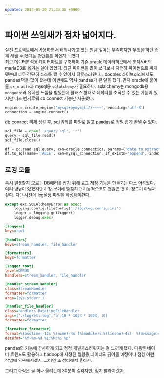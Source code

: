 ```yaml
---
updated: 2018-05-20 21:33:35 +0900
---
```


# 파이썬 쓰임새가 점차 넓어지다.
실전 프로젝트에서 사용하면서 배워나가고 있는 만큼 깊이는 부족하지만 무엇을 하던 쉽게 해낼 수 있다는 것만큼은 확연히 느꼈다.  
최근 데이터분석용 데이터마트를 구축하며 기존 oracle 데이터허브에서 분석서버의 mariaDB로 옮기는 일이 있었다. 최근 파이썬을 많이 쓰다보니 자연히 파이썬으로 짜게 됐는데 너무 간단히 소스를 짤 수 있어서 당황스러웠다...
  docplex 라이브러리에서도 pandas 덕을 많이 봤는데 이번에도 역시 pandas가 큰 일을 했다. 먼저 oracle에 붙어줄 `cx_oracle`과 mysql용 `sqlalchemy`가 필요하다. sqlalchemy는 mongodb용 `mongoose`와 유사한 느낌을 받았는데 클래스 형태로 데이터를 조작할 수 있는 기능이 있지만 다소 번거로워 db connect 기능만 사용했다.
```python
engine = create_engine("mysql+pymysql://~~~~", encoding='utf-8')
connection = engine.connect()
```

db connect 객체 생성 후, sql 쿼리를 파일로 읽고 pandas로 정말 쉽게 끝낼 수 있다.
```python
sql_file = open('./query.sql', 'r')
query = sql_file.read()
sql_file.close()

df = pd.read_sql(query, con=oracle_connection, params={'date_to_extract': Date})
df.to_sql(name='TABLE', con=mysql_connection, if_exists='append', index=False)
```

## 로깅 모듈
혹시 발생할지 모르는 DB에러를 잡기 위해 로그 저장 기능을 만들기는 다소 어려웠다. 여러 방법이 있겠지만 가장 보기에 깔끔하고 기능적으로도 괜찮은 건 이 정도가 아닐까 싶다. 다만 사전에 log설정 파일을 작성해야한다.
```python
except exc.SQLAlchemyError as exec:
    logging.config.fileConfig('./log/log.config.ini')
    logger = logging.getLogger()
    logger.debug(exec)
```

```ini
[loggers]
keys=root

[handlers]
keys=stream_handler, file_handler

[formatters]
keys=formatter

[logger_root]
level=DEBUG
handlers=stream_handler, file_handler

[handler_stream_handler]
class=StreamHandler
formatter=formatter
args=(sys.stderr,)

[handler_file_handler]
class=handlers.RotatingFileHandler
args=('./log/etl.log','a',10 * 1024 * 1024, 10)
formatter=formatter

[formatter_formatter]
format=%(asctime)-12s %(name)-4s [%(module)s:%(lineno)-4s]  %(message)s
datefmt='%Y-%m-%d %I:%M:%S %p'
```

pandas의 기능에 감사하게 되고 점점 개발자스러워지는 걸 느끼게 됐다. 다음엔 네이버 트렌드도 활용하고 hadoop에 저장된 웹행동 데이터도 긁어올 예정이니 점점 이런 작업에 익숙해지겠지. 그러면 또 정리해서 올리자.

  그리고 아직은 글 하나 올리는데 30분씩 걸리지만, 점차 빨라지겠지.
